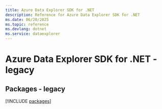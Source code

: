 ```yaml
---
title: Azure Data Explorer SDK for .NET
description: Reference for Azure Data Explorer SDK for .NET
ms.date: 06/20/2025
ms.topic: reference
ms.devlang: dotnet
ms.service: dataexplorer
---
```

# Azure Data Explorer SDK for .NET - legacy
## Packages - legacy
[!INCLUDE [packages](data-explorer-index.md)]